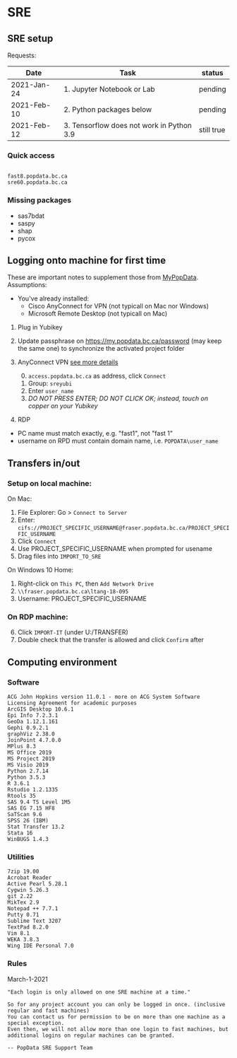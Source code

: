 # SRE

## SRE setup

Requests:

| Date | Task | status |
|---|---|---| 
| 2021-Jan-24 | 1. Jupyter Notebook or Lab| pending |
| 2021-Feb-10 | 2. Python packages below | pending |
| 2021-Feb-12 | 3. Tensorflow does not work in Python 3.9 | still true |

### Quick access
```
```
```
fast8.popdata.bc.ca
sre60.popdata.bc.ca
```

### Missing packages

- sas7bdat
- saspy
- shap
- pycox

## Logging onto machine for first time

These are important notes to supplement those from [MyPopData](https://my.popdata.bc.ca/html/SRE/mac/connecting.html). Assumptions: 
- You've already installed: 
    - Cisco AnyConnect for VPN (not typicall on Mac nor Windows)
    - Microsoft Remote Desktop (not typicall on Mac)

1. Plug in Yubikey

2. Update passphrase on https://my.popdata.bc.ca/password (may keep the same one) to synchronize the activated project folder

3. AnyConnect VPN [see more details](https://my.popdata.bc.ca/html/SRE/mac/connecting.html)

      0. ```access.popdata.bc.ca``` as address, click ```Connect```
      1. Group: ```sreyubi```
      2. Enter ```user_name```
      3. *DO NOT PRESS ENTER; DO NOT CLICK OK; instead, touch on copper on your Yubikey*

4. RDP
  - PC name must match exactly, e.g. "fast1", not "fast 1"
  - username on RPD must contain domain name, i.e. ```POPDATA\user_name```

## Transfers in/out

### Setup on local machine:

On Mac: 
1. File Explorer: Go > ```Connect to Server```
2. Enter: 
    ```cifs://PROJECT_SPECIFIC_USERNAME@fraser.popdata.bc.ca/PROJECT_SPECIFIC_USERNAME```     
3. Click ```Connect```
4. Use PROJECT_SPECIFIC_USERNAME when prompted for usename
5. Drag files into ```IMPORT_TO_SRE```

On Windows 10 Home:

1. Right-click on ```This PC```, then ```Add Network Drive```
2. ```\\fraser.popdata.bc.ca\ltang-18-095```
3. Username: PROJECT_SPECIFIC_USERNAME


### On RDP machine:

6. Click ```IMPORT-IT``` (under U:/TRANSFER)
7. Double check that the transfer is allowed and click ```Confirm``` after


## Computing environment
 
### Software

```
ACG John Hopkins version 11.0.1 - more on ACG System Software Licensing Agreement for academic purposes
ArcGIS Desktop 10.6.1
Epi Info 7.2.3.1
GeoDa 1.12.1.161
Gephi 0.9.2.1
graphViz 2.38.0
JoinPoint 4.7.0.0
MPlus 8.3
MS Office 2019
MS Project 2019
MS Visio 2019
Python 2.7.14
Python 3.5.3
R 3.6.1
Rstudio 1.2.1335
Rtools 35
SAS 9.4 TS Level 1M5
SAS EG 7.15 HF8
SaTScan 9.6
SPSS 26 (IBM)
Stat Transfer 13.2
Stata 16
WinBUGS 1.4.3
```

### Utilities
```
7zip 19.00
Acrobat Reader
Active Pearl 5.28.1
Cygwin 5.26.3
git 2.22
MikTex 2.9
Notepad ++ 7.7.1
Putty 0.71
Sublime Text 3207
TextPad 8.2.0
Vim 8.1
WEKA 3.8.3
Wing IDE Personal 7.0
```



### Rules

March-1-2021
```
"Each login is only allowed on one SRE machine at a time."

So for any project account you can only be logged in once. (inclusive regular and fast machines)  
You can contact us for permission to be on more than one machine as a special exception.
Even then, we will not allow more than one login to fast machines, but additional logins on regular machines can be granted.

-- PopData SRE Support Team
```



